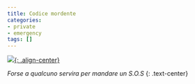 ```yaml
---
title: Codice mordente
categories:
- private
- emergency
tags: []
---
```

[![]({{site.url}}/images/morsecodes.png){: .align-center}]({{site.url}}/images/morsecodes.png)

_Forse a qualcuno servira per mandare un S.O.S_
{: .text-center}

